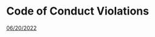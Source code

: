 # Code of Conduct Violations

[06/20/2022](https://drive.google.com/file/d/1lU-M1tEAzvwTyUlqSSg1YoBokgHma9gl/view?usp=sharing)
